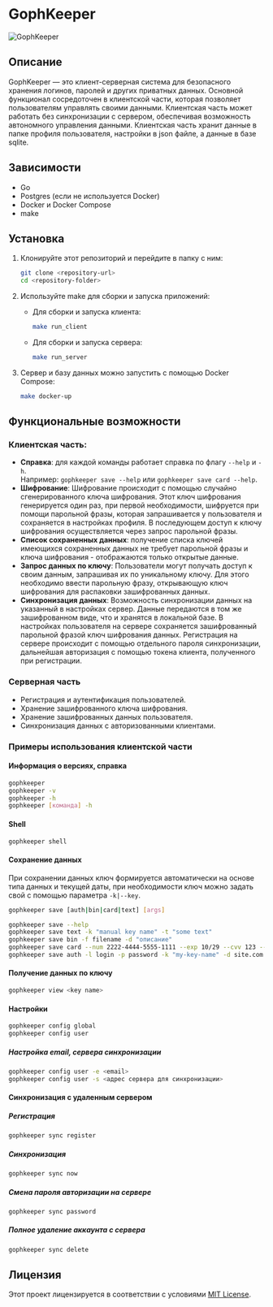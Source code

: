 # GophKeeper

![GophKeeper](https://pictures.s3.yandex.net/resources/gophkeeper_2x_1650456239.png)

## Описание

GophKeeper — это клиент-серверная система для безопасного хранения логинов, паролей и других приватных данных. Основной
функционал сосредоточен в клиентской части, которая позволяет пользователям управлять своими данными. Клиентская часть
может работать без синхронизации с сервером, обеспечивая возможность автономного управления данными. Клиентская часть
хранит данные в папке профиля пользователя, настройки в json файле, а данные в базе sqlite.

## Зависимости

- Go
- Postgres (если не используется Docker)
- Docker и Docker Compose
- make

## Установка

1. Клонируйте этот репозиторий и перейдите в папку с ним:

   ```bash
   git clone <repository-url>
   cd <repository-folder>
   ```

2. Используйте make для сборки и запуска приложений:
    - Для сборки и запуска клиента:

      ```bash
      make run_client
      ```

    - Для сборки и запуска сервера:

      ```bash
      make run_server
      ```

3. Сервер и базу данных можно запустить с помощью Docker Compose:

   ```bash
   make docker-up
   ```

## Функциональные возможности

### Клиентская часть:

- **Справка**: для каждой команды работает справка по флагу `--help` и `-h`.  
  Например: `gophkeeper save --help` или `gophkeeper save card --help`.
- **Шифрование**: Шифрование происходит с помощью случайно сгенерированного ключа шифрования. Этот ключ шифрования
  генерируется один раз, при первой необходимости, шифруется при помощи парольной фразы, которая запрашивается у
  пользователя и сохраняется в настройках профиля. В последующем доступ к ключу шифрования осуществляется через запрос
  парольной фразы.
- **Список сохраненных данных**: получение списка ключей имеющихся сохраненных данных не требует парольной фразы и ключа
  шифрования - отображаются только открытые данные.
- **Запрос данных по ключу**: Пользователи могут получать доступ к своим данным, запрашивая их по уникальному ключу. Для
  этого необходимо ввести парольную фразу, открывающую ключ шифрования для распаковки зашифрованных данных.
- **Синхронизация данных**: Возможность синхронизации данных на указанный в настройках сервер. Данные передаются в том
  же зашифрованном виде, что и хранятся в локальной базе. В настройках пользователя на сервере сохраняется зашифрованный
  парольной фразой ключ шифрования данных. Регистрация на сервере происходит с помощью отдельного пароля синхронизации,
  дальнейшая авторизация с помощью токена клиента, полученного при регистрации.

### Серверная часть

- Регистрация и аутентификация пользователей.
- Хранение зашифрованного ключа шифрования.
- Хранение зашифрованных данных пользователя.
- Синхронизация данных с авторизованными клиентами.

### Примеры использования клиентской части

#### Информация о версиях, справка

  ```bash
  gophkeeper
  gophkeeper -v
  gophkeeper -h
  gophkeeper [команда] -h
  ```

#### Shell

```bash
gophkeeper shell
```

#### Сохранение данных
 
При сохранении данных ключ формируется автоматически на основе типа данных и текущей даты, при необходимости ключ можно задать свой с помощью параметра `-k|--key`.

```bash
gophkeeper save [auth|bin|card|text] [args]
```

```bash
gophkeeper save --help
gophkeeper save text -k "manual key name" -t "some text"
gophkeeper save bin -f filename -d "описание"
gophkeeper save card --num 2222-4444-5555-1111 --exp 10/29 --cvv 123 --owner "Max Space"
gophkeeper save auth -l login -p password -k "my-key-name" -d site.com
```

#### Получение данных по ключу

```bash
gophkeeper view <key name>
```

#### Настройки

```bash
gophkeeper config global
gophkeeper config user
```

##### Настройка email, сервера синхронизации

```bash
gophkeeper config user -e <email>
gophkeeper config user -s <адрес сервера для синхронизации>
```

#### Синхронизация с удаленным сервером

##### Регистрация

  ```bash
  gophkeeper sync register
  ```

##### Синхронизация

```bash
gophkeeper sync now
```

##### Смена пароля авторизации на сервере

```bash
gophkeeper sync password
```

##### Полное удаление аккаунта с сервера

```bash
gophkeeper sync delete
```

## Лицензия

Этот проект лицензируется в соответствии с условиями [MIT License](LICENSE).
